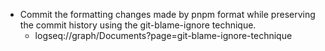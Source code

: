 - Commit the formatting changes made by pnpm format while preserving the commit history using the git-blame-ignore technique.
	- logseq://graph/Documents?page=git-blame-ignore-technique